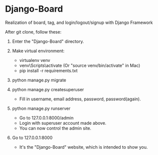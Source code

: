 # Django-Board
Realization of board, tag, and login/logout/signup with Django Framework


After git clone, follow these:

1) Enter the "Django-Board" directory.

2) Make virtual environment:
   - virtualenv venv
   - venv\Scripts\activate (Or "source venv/bin/activate" in Mac)
   - pip install -r requirements.txt

3) python manage.py migrate

4) python manage.py createsuperuser
   - Fill in username, email address, password, password(again).

5) python manage.py runserver
   - Go to 127.0.0.1:8000/admin
   - Login with superuser account made above.
   - You can now control the admin site.

6) Go to 127.0.0.1:8000
   - It's the "Django-Board" website, which is intended to show you.

